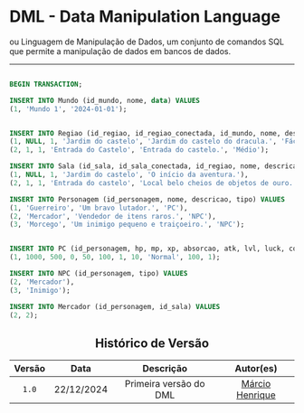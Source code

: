 # DML - Data Manipulation Language

ou Linguagem de Manipulação de Dados, um conjunto de comandos SQL que permite a manipulação de dados em bancos de dados.

----

```sql

BEGIN TRANSACTION;

INSERT INTO Mundo (id_mundo, nome, data) VALUES 
(1, 'Mundo 1', '2024-01-01');


INSERT INTO Regiao (id_regiao, id_regiao_conectada, id_mundo, nome, descricao, dificuldade) VALUES 
(1, NULL, 1, 'Jardim do castelo', 'Jardim do castelo do dracula.', 'Fácil'),
(2, 1, 1, 'Entrada do Castelo', 'Entrada do castelo.', 'Médio');

INSERT INTO Sala (id_sala, id_sala_conectada, id_regiao, nome, descricao) VALUES 
(1, NULL, 1, 'Jardim do castelo', 'O início da aventura.'),
(2, 1, 1, 'Entrada do castelo', 'Local belo cheios de objetos de ouro.');

INSERT INTO Personagem (id_personagem, nome, descricao, tipo) VALUES 
(1, 'Guerreiro', 'Um bravo lutador.', 'PC'),
(2, 'Mercador', 'Vendedor de itens raros.', 'NPC'),
(3, 'Morcego', 'Um inimigo pequeno e traiçoeiro.', 'NPC');


INSERT INTO PC (id_personagem, hp, mp, xp, absorcao, atk, lvl, luck, combat_status, coins, id_sala) VALUES 
(1, 1000, 500, 0, 50, 100, 1, 10, 'Normal', 100, 1);

INSERT INTO NPC (id_personagem, tipo) VALUES 
(2, 'Mercador'),
(3, 'Inimigo');

INSERT INTO Mercador (id_personagem, id_sala) VALUES 
(2, 2);


```

<center>

## Histórico de Versão
| Versão | Data | Descrição | Autor(es) |
| :-: | :-: | :-: | :-: | 
| `1.0`  | 22/12/2024 | Primeira versão do DML | [Márcio Henrique](https://github.com/DeM4rcio)  |


</center>
